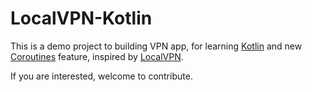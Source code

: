 LocalVPN-Kotlin
===

This is a demo project to building VPN app, for learning [Kotlin](https://kotlinlang.org) and new [Coroutines](https://github.com/Kotlin/kotlinx.coroutines) feature, inspired by [LocalVPN](https://github.com/hexene/LocalVPN/).

If you are interested, welcome to contribute.

